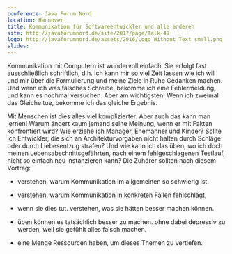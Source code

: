 ```yaml
---
conference: Java Forum Nord
location: Hannover
title: Kommunikation für Softwareentwickler und alle anderen
site: http://javaforumnord.de/site/2017/page/Talk-49
logo: http://javaforumnord.de/assets/2016/Logo_Without_Text_small.png
slides:
---
```

Kommunikation mit Computern ist wundervoll einfach. Sie erfolgt fast ausschließlich schriftlich, d.h. Ich kann mir so viel Zeit lassen wie ich will und mir über die Formulierung und meine Ziele in Ruhe Gedanken machen. Und wenn ich was falsches Schreibe, bekomme ich eine Fehlermeldung, und kann es nochmal versuchen. Aber am wichtigsten: Wenn ich zweimal das Gleiche tue, bekomme ich das gleiche Ergebnis. 

Mit Menschen ist dies alles viel komplizierter. Aber auch das kann man lernen! Warum ändert kaum jemand seine Meinung, wenn er mit Fakten konfrontiert wird? Wie erziehe ich Manager, Ehemänner und Kinder? Sollte ich Entwickler, die sich an Architekturvorgaben nicht halten durch Schläge oder durch Liebesentzug strafen? Und wie kann ich das üben, wo ich doch meinen Lebensabschnittsgefährten, nach einem fehlgeschlagenen Testlauf, nicht so einfach neu instanzieren kann? Die Zuhörer sollten nach diesem Vortrag: 

* verstehen, warum Kommunikation im allgemeinen so schwierig ist.
 
* verstehen, warum Kommunikation in konkreten Fällen fehlschlägt, 

* wenn sie dies tut. verstehen, was sie hätten besser machen können.
 
* üben können es tatsächlich besser zu machen. ohne dabei depressiv zu werden, weil sie gefühlt alles falsch machen. 

* eine Menge Ressourcen haben, um dieses Themen zu vertiefen.






